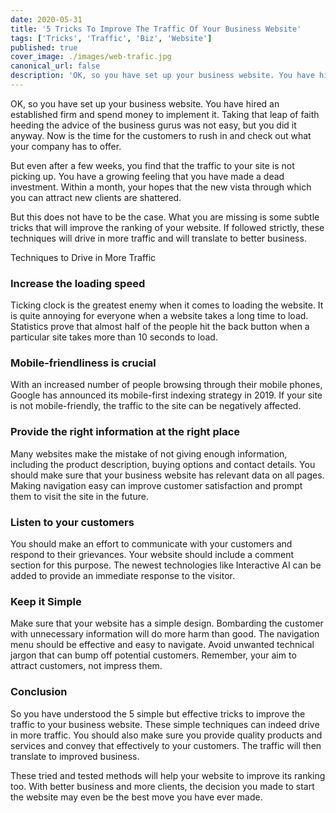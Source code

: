 ```yaml
---
date: 2020-05-31
title: '5 Tricks To Improve The Traffic Of Your Business Website'
tags: ['Tricks', 'Traffic', 'Biz', 'Website']
published: true
cover_image: ./images/web-trafic.jpg
canonical_url: false
description: 'OK, so you have set up your business website. You have hired an established firm and spend money to implement it. Taking that leap of faith heeding the advice of the business gurus was not easy, but you did it anyway.'
---
```



OK, so you have set up your business website. You have hired an established firm and spend money to implement it. Taking that leap of faith heeding the advice of the business gurus was not easy, but you did it anyway. Now is the time for the customers to rush in and check out what your company has to offer.

But even after a few weeks, you find that the traffic to your site is not picking up. You have a growing feeling that you have made a dead investment. Within a month, your hopes that the new vista through which you can attract new clients are shattered.

But this does not have to be the case. What you are missing is some subtle tricks that will improve the ranking of your website. If followed strictly, these techniques will drive in more traffic and will translate to better business.

Techniques to Drive in More Traffic

### Increase the loading speed
Ticking clock is the greatest enemy when it comes to loading the website. It is quite annoying for everyone when a website takes a long time to load. Statistics prove that almost half of the people hit the back button when a particular site takes more than 10 seconds to load.

### Mobile-friendliness is crucial
With an increased number of people browsing through their mobile phones, Google has announced its mobile-first indexing strategy in 2019. If your site is not mobile-friendly, the traffic to the site can be negatively affected.

### Provide the right information at the right place
Many websites make the mistake of not giving enough information, including the product description, buying options and contact details. You should make sure that your business website has relevant data on all pages. Making navigation easy can improve customer satisfaction and prompt them to visit the site in the future.

### Listen to your customers
You should make an effort to communicate with your customers and respond to their grievances. Your website should include a comment section for this purpose. The newest technologies like Interactive AI can be added to provide an immediate response to the visitor.

### Keep it Simple
Make sure that your website has a simple design. Bombarding the customer with unnecessary information will do more harm than good. The navigation menu should be effective and easy to navigate. Avoid unwanted technical jargon that can bump off potential customers. Remember, your aim to attract customers, not impress them.

### Conclusion
So you have understood the 5 simple but effective tricks to improve the traffic to your business website. These simple techniques can indeed drive in more traffic. You should also make sure you provide quality products and services and convey that effectively to your customers. The traffic will then translate to improved business.

These tried and tested methods will help your website to improve its ranking too. With better business and more clients, the decision you made to start the website may even be the best move you have ever made.